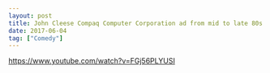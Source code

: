```yaml
---
layout: post
title: John Cleese Compaq Computer Corporation ad from mid to late 80s
date: 2017-06-04
tag: ["Comedy"]
---
```


https://www.youtube.com/watch?v=FGj56PLYUSI